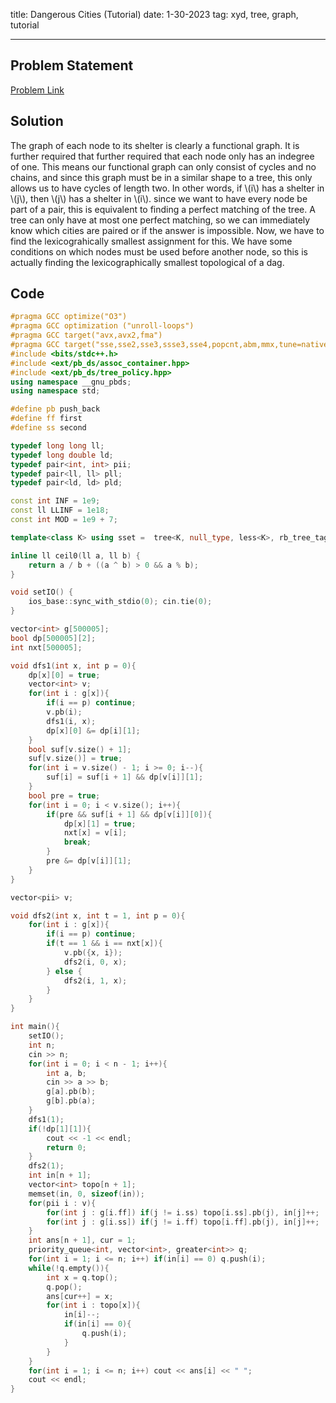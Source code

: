 title: Dangerous Cities (Tutorial)
date: 1-30-2023
tag: xyd, tree, graph, tutorial

---

## Problem Statement

[Problem Link](https://contest.xinyoudui.com/contest/34/problem/166)

## Solution

The graph of each node to its shelter is clearly a functional graph. It is further required that  further required that each node only has an indegree of one. This means our functional graph can only consist of cycles and no chains, and since this graph must be in a similar shape to a tree, this only allows us to have cycles of length two. In other words, if \\(i\\) has a shelter in \\(j\\), then \\(j\\) has a shelter in \\(i\\). since we want to have every node be part of a pair, this is equivalent to finding a perfect matching of the tree. A tree can only have at most one perfect matching, so we can immediately know which cities are paired or if the answer is impossible. Now, we have to find the lexicograhically smallest assignment for this. We have some conditions on which nodes must be used before another node, so this is actually finding the lexicographically smallest topological of a dag.

## Code

```c++
#pragma GCC optimize("O3")
#pragma GCC optimization ("unroll-loops")
#pragma GCC target("avx,avx2,fma")
#pragma GCC target("sse,sse2,sse3,ssse3,sse4,popcnt,abm,mmx,tune=native")
#include <bits/stdc++.h>
#include <ext/pb_ds/assoc_container.hpp>
#include <ext/pb_ds/tree_policy.hpp>
using namespace __gnu_pbds;
using namespace std;

#define pb push_back
#define ff first
#define ss second

typedef long long ll;
typedef long double ld;
typedef pair<int, int> pii;
typedef pair<ll, ll> pll;
typedef pair<ld, ld> pld;

const int INF = 1e9;
const ll LLINF = 1e18;
const int MOD = 1e9 + 7;

template<class K> using sset =  tree<K, null_type, less<K>, rb_tree_tag, tree_order_statistics_node_update>;

inline ll ceil0(ll a, ll b) {
    return a / b + ((a ^ b) > 0 && a % b);
}

void setIO() {
    ios_base::sync_with_stdio(0); cin.tie(0);
}

vector<int> g[500005];
bool dp[500005][2];
int nxt[500005];

void dfs1(int x, int p = 0){
    dp[x][0] = true;
    vector<int> v;
    for(int i : g[x]){
        if(i == p) continue;
        v.pb(i);
        dfs1(i, x);
        dp[x][0] &= dp[i][1];
    }
    bool suf[v.size() + 1];
    suf[v.size()] = true;
    for(int i = v.size() - 1; i >= 0; i--){
        suf[i] = suf[i + 1] && dp[v[i]][1];
    }
    bool pre = true;
    for(int i = 0; i < v.size(); i++){
        if(pre && suf[i + 1] && dp[v[i]][0]){
            dp[x][1] = true;
            nxt[x] = v[i];
            break;
        }
        pre &= dp[v[i]][1];
    }
}

vector<pii> v;

void dfs2(int x, int t = 1, int p = 0){
    for(int i : g[x]){
        if(i == p) continue;
        if(t == 1 && i == nxt[x]){
            v.pb({x, i});
            dfs2(i, 0, x);
        } else {
            dfs2(i, 1, x);
        }
    }
}

int main(){
    setIO();
    int n;
    cin >> n;
    for(int i = 0; i < n - 1; i++){
        int a, b;
        cin >> a >> b;
        g[a].pb(b);
        g[b].pb(a);
    } 
    dfs1(1);
    if(!dp[1][1]){
        cout << -1 << endl;
        return 0;
    }
    dfs2(1);
    int in[n + 1];
    vector<int> topo[n + 1];
    memset(in, 0, sizeof(in));
    for(pii i : v){
        for(int j : g[i.ff]) if(j != i.ss) topo[i.ss].pb(j), in[j]++;
        for(int j : g[i.ss]) if(j != i.ff) topo[i.ff].pb(j), in[j]++;
    }
    int ans[n + 1], cur = 1;
    priority_queue<int, vector<int>, greater<int>> q;
    for(int i = 1; i <= n; i++) if(in[i] == 0) q.push(i);
    while(!q.empty()){
        int x = q.top();
        q.pop();
        ans[cur++] = x;
        for(int i : topo[x]){
            in[i]--;
            if(in[i] == 0){
                q.push(i);
            }
        }
    }
    for(int i = 1; i <= n; i++) cout << ans[i] << " ";
    cout << endl;
}
```